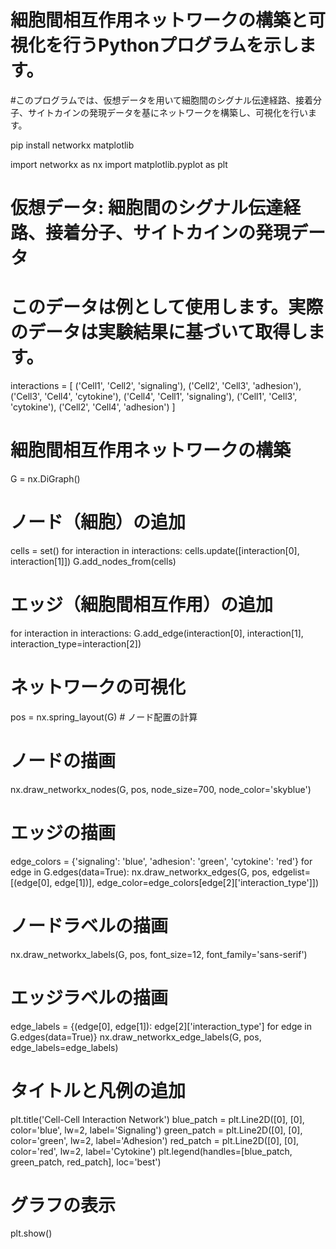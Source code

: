 # 細胞間相互作用ネットワークの構築と可視化を行うPythonプログラムを示します。
#このプログラムでは、仮想データを用いて細胞間のシグナル伝達経路、接着分子、サイトカインの発現データを基にネットワークを構築し、可視化を行います。


pip install networkx matplotlib

import networkx as nx
import matplotlib.pyplot as plt

# 仮想データ: 細胞間のシグナル伝達経路、接着分子、サイトカインの発現データ
# このデータは例として使用します。実際のデータは実験結果に基づいて取得します。
interactions = [
    ('Cell1', 'Cell2', 'signaling'),
    ('Cell2', 'Cell3', 'adhesion'),
    ('Cell3', 'Cell4', 'cytokine'),
    ('Cell4', 'Cell1', 'signaling'),
    ('Cell1', 'Cell3', 'cytokine'),
    ('Cell2', 'Cell4', 'adhesion')
]

# 細胞間相互作用ネットワークの構築
G = nx.DiGraph()

# ノード（細胞）の追加
cells = set()
for interaction in interactions:
    cells.update([interaction[0], interaction[1]])
G.add_nodes_from(cells)

# エッジ（細胞間相互作用）の追加
for interaction in interactions:
    G.add_edge(interaction[0], interaction[1], interaction_type=interaction[2])

# ネットワークの可視化
pos = nx.spring_layout(G)  # ノード配置の計算

# ノードの描画
nx.draw_networkx_nodes(G, pos, node_size=700, node_color='skyblue')

# エッジの描画
edge_colors = {'signaling': 'blue', 'adhesion': 'green', 'cytokine': 'red'}
for edge in G.edges(data=True):
    nx.draw_networkx_edges(G, pos, edgelist=[(edge[0], edge[1])], edge_color=edge_colors[edge[2]['interaction_type']])

# ノードラベルの描画
nx.draw_networkx_labels(G, pos, font_size=12, font_family='sans-serif')

# エッジラベルの描画
edge_labels = {(edge[0], edge[1]): edge[2]['interaction_type'] for edge in G.edges(data=True)}
nx.draw_networkx_edge_labels(G, pos, edge_labels=edge_labels)

# タイトルと凡例の追加
plt.title('Cell-Cell Interaction Network')
blue_patch = plt.Line2D([0], [0], color='blue', lw=2, label='Signaling')
green_patch = plt.Line2D([0], [0], color='green', lw=2, label='Adhesion')
red_patch = plt.Line2D([0], [0], color='red', lw=2, label='Cytokine')
plt.legend(handles=[blue_patch, green_patch, red_patch], loc='best')

# グラフの表示
plt.show()
